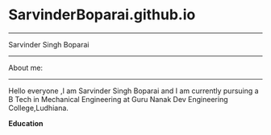 # SarvinderBoparai.github.io
___
Sarvinder Singh Boparai
___
About me:
___
</p>Hello everyone ,I am Sarvinder Singh Boparai and I am currently pursuing a B Tech in Mechanical Engineering at Guru Nanak Dev Engineering College,Ludhiana.

**Education**

